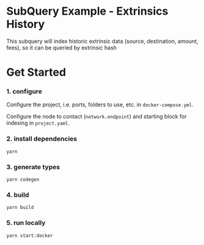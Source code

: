 # SubQuery Example - Extrinsics History

This subquery will index historic extrinsic data (source, destination, amount, fees), so it can be queried by extrinsic hash

# Get Started
### 1. configure
Configure the project, i.e. ports, folders to use, etc. in `docker-compose.yml`.

Configure the node to contact (`network.endpoint`) and starting block for indexing in `project.yaml`.

### 2. install dependencies
```shell
yarn
```

### 3. generate types
```shell
yarn codegen
```

### 4. build
```shell
yarn build
```

### 5. run locally
```shell
yarn start:docker
```
